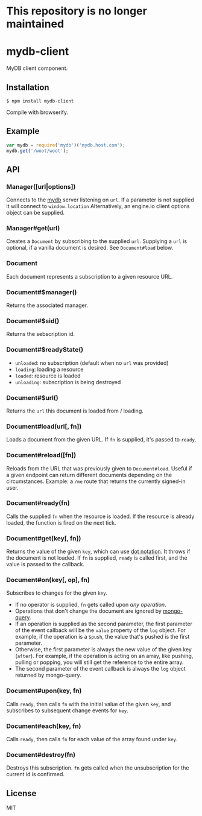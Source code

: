 # This repository is no longer maintained

# mydb-client

  MyDB client component.

## Installation

```
$ npm install mydb-client
```

Compile with browserify.

## Example

```js
var mydb = require('mydb')('mydb.host.com');
mydb.get('/woot/woot');
```

## API

### Manager([url|options])

  Connects to the [mydb](http://github.com/cloudup/mydb) server
  listening on `url`.
  If a parameter is not supplied it will connect to `window.location`
  Alternatively, an engine.io client options object can be supplied.

### Manager#get(url)

  Creates a `Document` by subscribing to the supplied `url`.
  Supplying a `url` is optional, if a vanilla document is desired. See
  `Document#load` below.

### Document

  Each document represents a subscription to a given resource URL.

### Document#$manager()

  Returns the associated manager.

### Document#$sid()

  Returns the sebscription id.

### Document#$readyState()

  - `unloaded`: no subscription (default when no `url` was provided)
  - `loading`: loading a resource
  - `loaded`: resource is loaded
  - `unloading`: subscription is being destroyed

### Document#$url()

  Returns the `url` this document is loaded from / loading.

### Document#load(url[, fn])

  Loads a document from the given URL. If `fn` is supplied, it's passed
  to `ready`.

### Document#reload([fn])

  Reloads from the URL that was previously given to `Document#load`. Useful if a given endpoint can return different documents depending on the circumstances. Example: a `/me` route that returns the currently signed-in user.

### Document#ready(fn)

  Calls the supplied `fn` when the resource is loaded. If the resource
  is already loaded, the function is fired on the next tick.

### Document#get(key[, fn])

  Returns the value of the given `key`, which can use [dot
  notation](http://github.com/learnboost/dot).
  It throws if the document is not loaded.
  If `fn` is supplied, `ready` is called first, and the value is passed
  to the callback.

### Document#on(key[, op], fn)

  Subscribes to changes for the given `key`.

  - If no operator is supplied, `fn` gets called upon _any operation_.
  - Operations that don't change the document are ignored by
    [mongo-query](http://github.com/learnboost/mongo-query).
  - If an operation is supplied as the second parameter, the
    first parameter of the event callback will be the `value` property
    of the `log` object. For example, if the operation is a `$push`, the
    value that's pushed is the first parameter.
  - Otherwise, the first parameter is always the new value of the given
    key (`after`). For example, if the operation is acting on an array,
    like pushing, pulling or popping, you will still get the reference
    to the entire array.
  - The second parameter of the event callback is always the `log` object
    returned by mongo-query.

### Document#upon(key, fn)

  Calls `ready`, then calls `fn` with the initial value of the given
  `key`, and subscribes to subsequent change events for `key`.

### Document#each(key, fn)

  Calls `ready`, then calls `fn` for each value of the array found under
  `key`.

### Document#destroy(fn)

  Destroys this subscription. `fn` gets called when the unsubscription
  for the current id is confirmed.

## License

MIT
